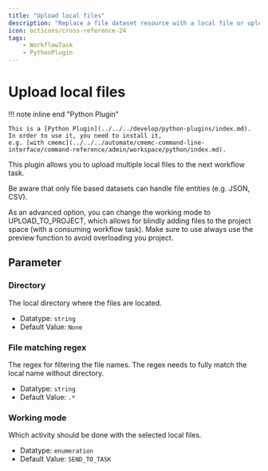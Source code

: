 ```yaml
---
title: "Upload local files"
description: "Replace a file dataset resource with a local file or upload multiple local files to a project."
icon: octicons/cross-reference-24
tags: 
    - WorkflowTask
    - PythonPlugin
---
```

# Upload local files
<!-- This file was generated - DO NOT CHANGE IT MANUALLY -->

!!! note inline end "Python Plugin"

    This is a [Python Plugin](../../../develop/python-plugins/index.md).
    In order to use it, you need to install it,
    e.g. [with cmemc](../../../automate/cmemc-command-line-interface/command-reference/admin/workspace/python/index.md).


This plugin allows you to upload multiple local files to the next workflow task.

Be aware that only file based datasets can handle file entities (e.g. JSON, CSV).

As an advanced option, you can change the working mode to UPLOAD_TO_PROJECT, which
allows for blindly adding files to the project space (with a consuming workflow task).
Make sure to use always use the preview function to avoid overloading you project.


## Parameter

### Directory

The local directory where the files are located.

- Datatype: `string`
- Default Value: `None`



### File matching regex

The regex for filtering the file names. The regex needs to fully match the local name without directory.

- Datatype: `string`
- Default Value: `.*`



### Working mode

Which activity should be done with the selected local files.

- Datatype: `enumeration`
- Default Value: `SEND_TO_TASK`



